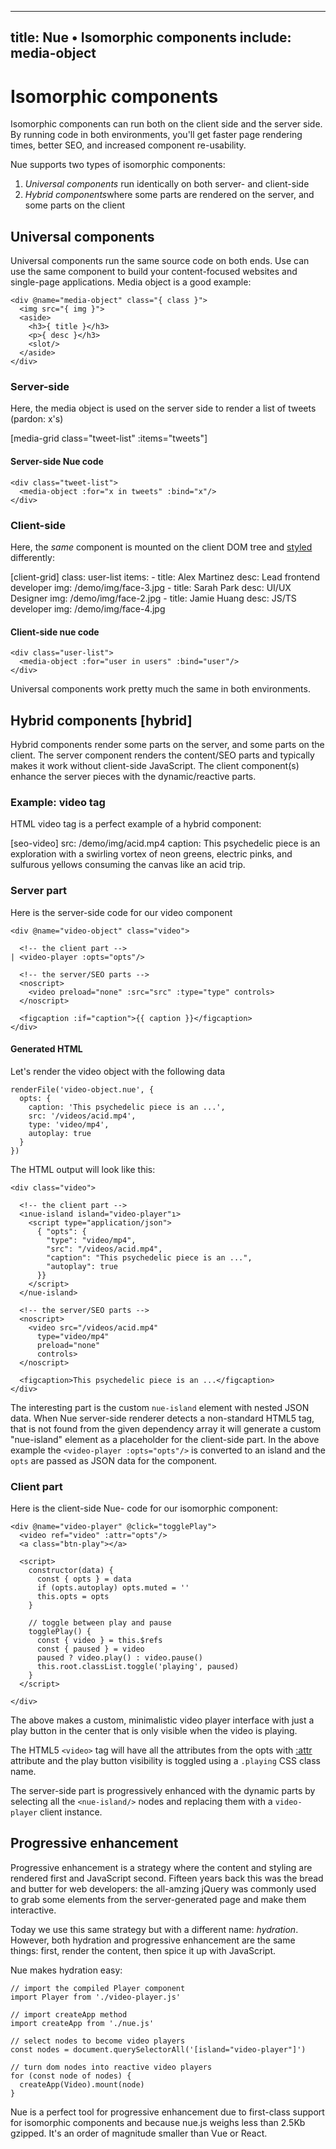 
---
title: Nue • Isomorphic components
include: media-object
---

# Isomorphic components
Isomorphic components can run both on the client side and the server side. By running code in both environments, you'll get faster page rendering times, better SEO, and increased component re-usability.

Nue supports two types of isomorphic components:

1. *Universal components* run identically on both server- and client-side
2. *Hybrid components*where some parts are rendered on the server, and some parts on the client


## Universal components
Universal components run the same source code on both ends. Use can use the same component to build your content-focused websites and single-page applications. Media object is a good example:

```
<div @name="media-object" class="{ class }">
  <img src="{ img }">
  <aside>
    <h3>{ title }</h3>
    <p>{ desc }</h3>
    <slot/>
  </aside>
</div>
```

### Server-side
Here, the media object is used on the server side to render a list of tweets (pardon: x's)

[media-grid class="tweet-list" :items="tweets"]


#### Server-side Nue code

```
<div class="tweet-list">
  <media-object :for="x in tweets" :bind="x"/>
</div>
```


### Client-side
Here, the _same_ component is mounted on the client DOM tree and [styled](styling-components.html) differently:

[client-grid]
  class: user-list
  items:
    - title: Alex Martinez
      desc: Lead frontend developer
      img: /demo/img/face-3.jpg
    - title: Sarah Park
      desc: UI/UX Designer
      img: /demo/img/face-2.jpg
    - title: Jamie Huang
      desc: JS/TS developer
      img: /demo/img/face-4.jpg


#### Client-side nue code

```
<div class="user-list">
  <media-object :for="user in users" :bind="user"/>
</div>
```

Universal components work pretty much the same in both environments.



## Hybrid components [hybrid]
Hybrid components render some parts on the server, and some parts on the client. The server component renders the content/SEO parts and typically makes it work without client-side JavaScript. The client component(s) enhance the server pieces with the dynamic/reactive parts.


### Example: video tag
HTML video tag is a perfect example of a hybrid component:

[seo-video]
  src: /demo/img/acid.mp4
  caption: This psychedelic piece is an exploration with a swirling vortex of neon greens, electric pinks, and sulfurous yellows consuming the canvas like an acid trip.


### Server part
Here is the server-side code for our video component

```
<div @name="video-object" class="video">

  <!-- the client part -->
| <video-player :opts="opts"/>

  <!-- the server/SEO parts -->
  <noscript>
    <video preload="none" :src="src" :type="type" controls>
  </noscript>

  <figcaption :if="caption">{{ caption }}</figcaption>
</div>
```


#### Generated HTML
Let's render the video object with the following data

```
renderFile('video-object.nue', {
  opts: {
    caption: 'This psychedelic piece is an ...',
    src: '/videos/acid.mp4',
    type: 'video/mp4',
    autoplay: true
  }
})
```

The HTML output will look like this:

```
<div class="video">

  <!-- the client part -->
  <ınue-island island="video-player"ı>
    <script type="application/json">
      { "opts": {
        "type": "video/mp4",
        "src": "/videos/acid.mp4",
        "caption": "This psychedelic piece is an ...",
        "autoplay": true
      }}
    </script>
  </nue-island>

  <!-- the server/SEO parts -->
  <noscript>
    <video src="/videos/acid.mp4"
      type="video/mp4"
      preload="none"
      controls>
  </noscript>

  <figcaption>This psychedelic piece is an ...</figcaption>
</div>
```

The interesting part is the custom `nue-island` element with nested JSON data. When Nue server-side renderer detects a non-standard HTML5 tag, that is not found from the given dependency array it will generate a custom "nue-island" element as a placeholder for the client-side part. In the above example the `<video-player :opts="opts"/>` is converted to an island and the `opts` are passed as JSON data for the component.


### Client part
Here is the client-side Nue- code for our isomorphic component:

```
<div @name="video-player" @click="togglePlay">
  <video ref="video" :attr="opts"/>
  <a class="btn-play"></a>

  <script>
    constructor(data) {
      const { opts } = data
      if (opts.autoplay) opts.muted = ''
      this.opts = opts
    }

    // toggle between play and pause
    togglePlay() {
      const { video } = this.$refs
      const { paused } = video
      paused ? video.play() : video.pause()
      this.root.classList.toggle('playing', paused)
    }
  </script>

</div>
```

The above makes a custom, minimalistic video player interface with just a play button in the center that is only visible when the video is playing.

The HTML5 `<video>` tag will have all the attributes from the opts with [:attr](template-syntax.html#attr) attribute and the play button visibility is toggled using a `.playing` CSS class name.


The server-side part is progressively enhanced with the dynamic parts by selecting all the `<nue-island/>` nodes and replacing them with a `video-player` client instance.



## Progressive enhancement
Progressive enhancement is a strategy where the content and styling are rendered first and JavaScript second. Fifteen years back this was the bread and butter for web developers: the all-amzing jQuery was commonly used to grab some elements from the server-generated page and make them interactive.

Today we use this same strategy but with a different name: *hydration*. However, both hydration and progressive enhancement are the same things: first, render the content, then spice it up with JavaScript.

Nue makes hydration easy:

```
// import the compiled Player component
import Player from './video-player.js'

// import createApp method
import createApp from './nue.js'

// select nodes to become video players
const nodes = document.querySelectorAll('[island="video-player"]')

// turn dom nodes into reactive video players
for (const node of nodes) {
  createApp(Video).mount(node)
}
```

Nue is a perfect tool for progressive enhancement due to first-class support for isomorphic components and because nue.js weighs less than 2.5Kb gzipped. It's an order of magnitude smaller than Vue or React.



